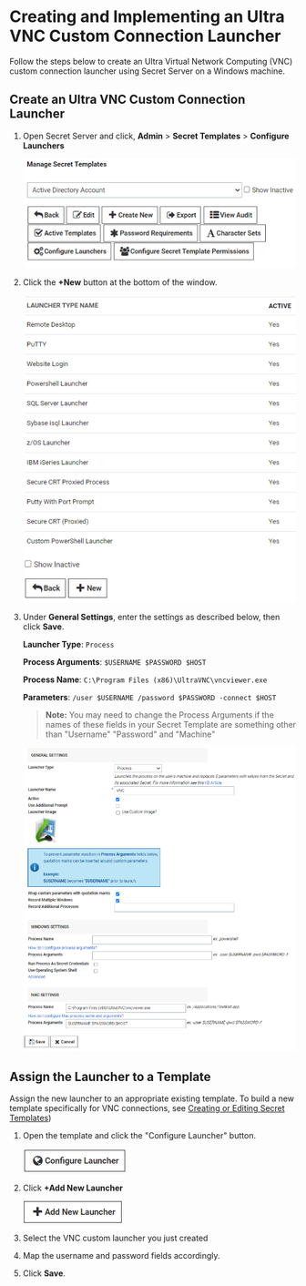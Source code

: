 [title]: # (Ultra VNC Custom Launchers)
[tags]: # (vnc,custom,connection,launcher)
[priority]: # (1000)

# Creating and Implementing an Ultra VNC Custom Connection Launcher

Follow the steps below to create an Ultra Virtual Network Computing (VNC) custom connection launcher using Secret Server on a Windows machine.

## Create an Ultra VNC Custom Connection Launcher

1. Open Secret Server and click, **Admin** > **Secret Templates** > **Configure Launchers**

   ![image-vnc-launcher1](images/vnc-launcher1.png)

1. Click the **+New** button at the bottom of the window.

   ![image-vnc-launcher2](images/vnc-launcher2.png)

1. Under **General Settings**, enter the settings as described below, then click **Save**.
  
   **Launcher Type**: `Process`
  
   **Process Arguments**: `$USERNAME $PASSWORD $HOST`
  
   **Process Name**: `C:\Program Files (x86)\UltraVNC\vncviewer.exe`
  
   **Parameters**: `/user $USERNAME /password $PASSWORD -connect $HOST`

    >**Note:** You may need to change the Process Arguments if the names of these fields in your Secret Template are something other than "Username" "Password" and "Machine"

   ![image-vnc-launcher3](images/vnc-launcher3.png)

## Assign the Launcher to a Template

Assign the new launcher to an appropriate existing template. To build a new template specifically for VNC connections, see [Creating or Editing Secret Templates](../../../secret-templates/managing-secret-templates/creating-or-editing-secret-templates/index.md))

1. Open the template and click the "Configure Launcher" button.

   ![image-config-launcher-button](images/config-launcher-button.png)

1. Click **+Add New Launcher**

   ![image-add-new-launcher-button](images/add-new-launcher-button.png)

1. Select the VNC custom launcher you just created

1. Map the username and password fields accordingly.

1. Click **Save**.
  